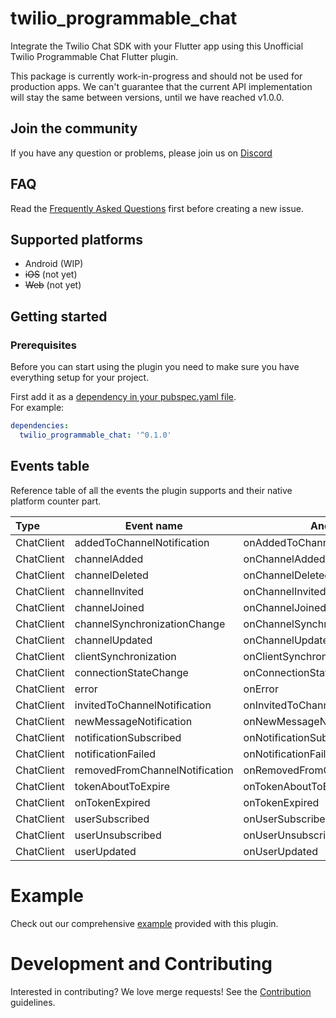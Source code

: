 # twilio_programmable_chat
Integrate the Twilio Chat SDK with your Flutter app using this Unofficial Twilio Programmable Chat Flutter plugin.

This package is currently work-in-progress and should not be used for production apps. We can't guarantee that the current API implementation will stay the same between versions, until we have reached v1.0.0.

## Join the community
If you have any question or problems, please join us on [Discord](https://discord.gg/42x46NH)

## FAQ
Read the [Frequently Asked Questions](https://gitlab.com/twilio-flutter/programmable-chat/blob/master/FAQ.md) first before creating a new issue.

## Supported platforms
* Android (WIP)
* ~~iOS~~ (not yet)
* ~~Web~~ (not yet)

## Getting started

### Prerequisites
Before you can start using the plugin you need to make sure you have everything setup for your project.

First add it as a [dependency in your pubspec.yaml file](https://flutter.dev/docs/development/packages-and-plugins/using-packages).  
For example:
```yaml
dependencies:
  twilio_programmable_chat: '^0.1.0'
```

## Events table
Reference table of all the events the plugin supports and their native platform counter part.

| Type       | Event name                     | Android                          | Implemented |
| :--------- | ------------------------------ | -------------------------------- | ----------- |
| ChatClient | addedToChannelNotification     | onAddedToChannelNotification     |             |
| ChatClient | channelAdded                   | onChannelAdded                   | X           | 
| ChatClient | channelDeleted                 | onChannelDeleted                 | X           |
| ChatClient | channelInvited                 | onChannelInvited                 | X           |
| ChatClient | channelJoined                  | onChannelJoined                  | X           |
| ChatClient | channelSynchronizationChange   | onChannelSynchronizationChange   | X           |
| ChatClient | channelUpdated                 | onChannelUpdated                 | X           |
| ChatClient | clientSynchronization          | onClientSynchronization          | X           |
| ChatClient | connectionStateChange          | onConnectionStateChange          | X           |
| ChatClient | error                          | onError                          | X           |
| ChatClient | invitedToChannelNotification   | onInvitedToChannelNotification   |             |
| ChatClient | newMessageNotification         | onNewMessageNotification         |             |
| ChatClient | notificationSubscribed         | onNotificationSubscribed         | X           |
| ChatClient | notificationFailed             | onNotificationFailed             | X           |
| ChatClient | removedFromChannelNotification | onRemovedFromChannelNotification |             |
| ChatClient | tokenAboutToExpire             | onTokenAboutToExpire             | X           |
| ChatClient | onTokenExpired                 | onTokenExpired                   | X           |
| ChatClient | userSubscribed                 | onUserSubscribed                 | X           |
| ChatClient | userUnsubscribed               | onUserUnsubscribed               | X           |
| ChatClient | userUpdated                    | onUserUpdated                    | X           |

# Example
Check out our comprehensive [example](https://gitlab.com/twilio-flutter/programmable-chat/tree/master/example) provided with this plugin.

# Development and Contributing
Interested in contributing? We love merge requests! See the [Contribution](https://gitlab.com/twilio-flutter/programmable-chat/blob/master/CONTRIBUTING.md) guidelines.

